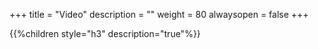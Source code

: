 +++
title = "Video"
description = ""
weight = 80
alwaysopen = false
+++

{{%children style="h3" description="true"%}}
